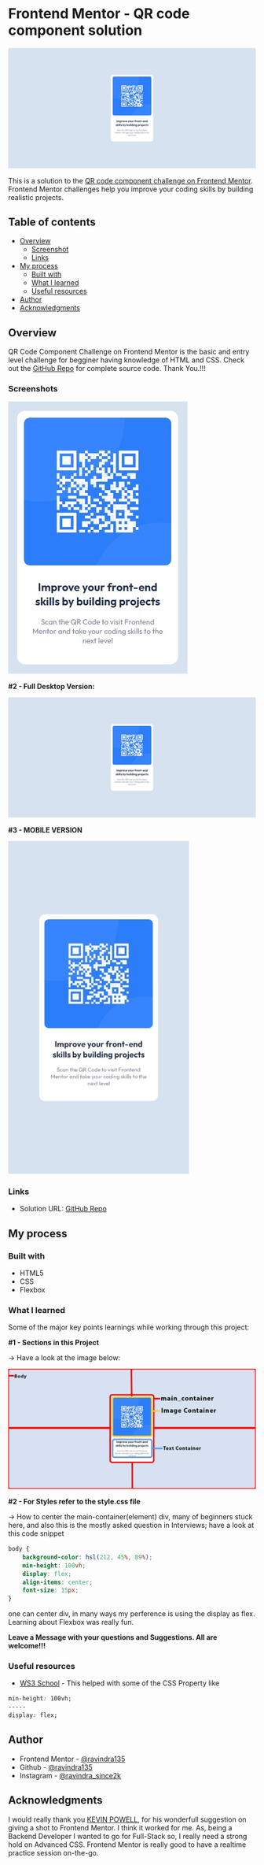 # Frontend Mentor - QR code component solution

![QR Code Component](./images/screen2.jpeg)

This is a solution to the [QR code component challenge on Frontend Mentor](https://www.frontendmentor.io/challenges/qr-code-component-iux_sIO_H). Frontend Mentor challenges help you improve your coding skills by building realistic projects. 

## Table of contents

- [Overview](#overview)
  - [Screenshot](#screenshot)
  - [Links](#links)
- [My process](#my-process)
  - [Built with](#built-with)
  - [What I learned](#what-i-learned)
  - [Useful resources](#useful-resources)
- [Author](#author)
- [Acknowledgments](#acknowledgments)


## Overview

QR Code Component Challenge on Frontend Mentor is the basic and entry level challenge for begginer having knowledge of HTML and CSS. Check out the [GitHub Repo](https://github.com/ravindra135/qr-code-componet-frontend-mentor) for complete source code. Thank You.!!!

### Screenshots

![ScreenShot 1](./images/screen1.jpeg)

**#2 - Full Desktop Version:**

![ScreenShot 2](./images/screen2.jpeg)

**#3 - MOBILE VERSION**


![ScreenShot 3](./images/screen3.jpeg)

<!-- ![](./screenshot.jpg) -->



### Links

- Solution URL: [GitHub Repo](https://github.com/ravindra135/qr-code-componet-frontend-mentor)
<!-- - Live Site URL: [Add live site URL here](https://your-live-site-url.com) -->

## My process

### Built with

- HTML5
- CSS
- Flexbox

### What I learned

Some of the major key points learnings while working through this project:

**#1 - Sections in this Project**

-> Have a look at the image below:

![Section1](./images/sc2.jpeg)

**#2 - For Styles refer to the style.css file**

-> How to center the main-container(element) div, many of beginners stuck here, and also this is the mostly asked question in Interviews; have a look at this code snippet

```css
body {
    background-color: hsl(212, 45%, 89%); 
    min-height: 100vh;
    display: flex;
    align-items: center;
    font-size: 15px;
}
```

one can center div, in many ways my perference is using the display as flex. Learning about Flexbox was really fun.


**Leave a Message with your questions and Suggestions. All are welcome!!!**

### Useful resources

- [WS3 School](https://www.w3schools.com/) - This helped with some of the CSS Property like
```css
min-height: 100vh;
-----
display: flex;
```

## Author

- Frontend Mentor - [@ravindra135](https://www.frontendmentor.io/profile/ravindra135)
- Github - [@ravindra135](https://github.com/ravindra135/)
- Instagram - [@ravindra_since2k](https://www.instagram.com/ravindra_since2k/)


## Acknowledgments

I would really thank you [KEVIN POWELL](https://www.youtube.com/kepowob), for his wonderfull suggestion on giving a shot to Frontend Mentor. I think it worked for me. As, being a Backend Developer I wanted to go for Full-Stack so, I really need a strong hold on Advanced CSS. Frontend Mentor is really good to have a  realtime practice session on-the-go.

